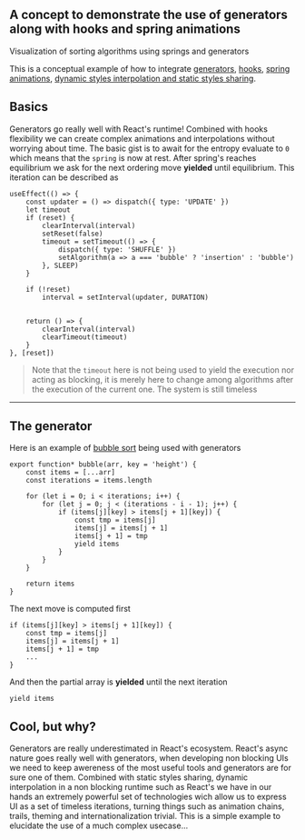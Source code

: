 ## A concept to demonstrate the use of generators along with hooks and spring animations
Visualization of sorting algorithms using springs and generators

This is a conceptual example of how to integrate [generators](https://developer.mozilla.org/en-US/docs/Web/JavaScript/Reference/Global_Objects/Generator), [hooks](https://reactjs.org/docs/hooks-intro.html), [spring animations](https://developer.android.com/guide/topics/graphics/spring-animation), [dynamic styles interpolation and static styles sharing](https://dupocas/dudaui).

## Basics
Generators go really well with React's runtime! Combined with hooks flexibility we can create complex animations and interpolations without worrying about time.
The basic gist is to await for the entropy evaluate to `0` which means that the `spring` is now at rest. After spring's reaches equilibrium we ask for the next ordering move **yielded** until equilibrium. This iteration can be described as 

```
useEffect(() => {
    const updater = () => dispatch({ type: 'UPDATE' })
    let timeout
    if (reset) {
        clearInterval(interval)
        setReset(false)
        timeout = setTimeout(() => {
            dispatch({ type: 'SHUFFLE' })
            setAlgorithm(a => a === 'bubble' ? 'insertion' : 'bubble')
        }, SLEEP)
    }

    if (!reset)
        interval = setInterval(updater, DURATION)


    return () => {
        clearInterval(interval)
        clearTimeout(timeout)
    }
}, [reset])
```

>Note that the `timeout` here is not being used to yield the execution nor acting as blocking, it is merely here to change among algorithms after the execution of the current one. The system is still timeless

---

## The generator
Here is an example of [bubble sort](https://en.wikipedia.org/wiki/Bubble_sort) being used with generators

```
export function* bubble(arr, key = 'height') {
    const items = [...arr]
    const iterations = items.length

    for (let i = 0; i < iterations; i++) {
        for (let j = 0; j < (iterations - i - 1); j++) {
            if (items[j][key] > items[j + 1][key]) {
                const tmp = items[j]
                items[j] = items[j + 1]
                items[j + 1] = tmp
                yield items
            }
        }
    }

    return items
}
```

The next move is computed first 

```
if (items[j][key] > items[j + 1][key]) {
    const tmp = items[j]
    items[j] = items[j + 1]
    items[j + 1] = tmp
    ...
}
```
And then the partial array is **yielded** until the next iteration

`yield items`

## Cool, but why?
Generators are really underestimated in React's ecosystem. React's async nature goes really well with generators, when developing non blocking UIs we need to keep awereness of the most useful tools and generators are for sure one of them. Combined with static styles sharing, dynamic interpolation in a non blocking runtime such as React's we have in our hands an extremely powerful set of technologies wich allow us to express UI as a set of timeless iterations, turning things such as animation chains, trails, theming and internationalization trivial. This is a simple example to elucidate the use of a much complex usecase...
